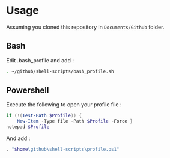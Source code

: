 # Usage

Assuming you cloned this repository in `Documents/Github` folder.
## Bash

Edit .bash_profile and add :

```` sh
. ~/github/shell-scripts/bash_profile.sh
````

## Powershell

Execute the following to open your profile file :

```` powershell
if (!(Test-Path $Profile)) {
    New-Item -Type file -Path $Profile -Force }
notepad $Profile
````

And add :

```` powershell
. "$home\github\shell-scripts\profile.ps1"
````